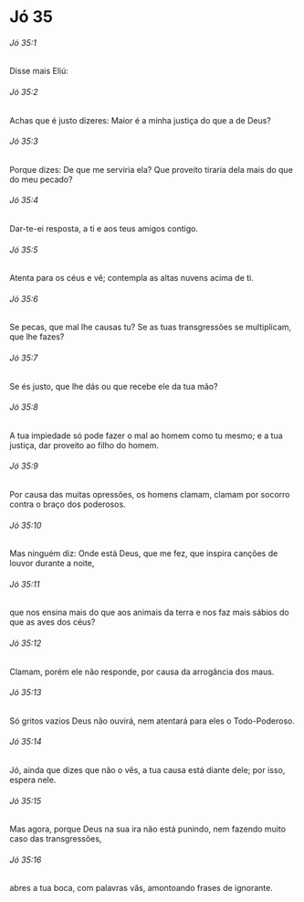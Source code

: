 # Jó 35

###### Jó 35:1

Disse mais Eliú:

###### Jó 35:2

Achas que é justo dizeres: Maior é a minha justiça do que a de Deus?

###### Jó 35:3

Porque dizes: De que me serviria ela? Que proveito tiraria dela mais do que do meu pecado?

###### Jó 35:4

Dar-te-ei resposta, a ti e aos teus amigos contigo.

###### Jó 35:5

Atenta para os céus e vê; contempla as altas nuvens acima de ti.

###### Jó 35:6

Se pecas, que mal lhe causas tu? Se as tuas transgressões se multiplicam, que lhe fazes?

###### Jó 35:7

Se és justo, que lhe dás ou que recebe ele da tua mão?

###### Jó 35:8

A tua impiedade só pode fazer o mal ao homem como tu mesmo; e a tua justiça, dar proveito ao filho do homem.

###### Jó 35:9

Por causa das muitas opressões, os homens clamam, clamam por socorro contra o braço dos poderosos.

###### Jó 35:10

Mas ninguém diz: Onde está Deus, que me fez, que inspira canções de louvor durante a noite,

###### Jó 35:11

que nos ensina mais do que aos animais da terra e nos faz mais sábios do que as aves dos céus?

###### Jó 35:12

Clamam, porém ele não responde, por causa da arrogância dos maus.

###### Jó 35:13

Só gritos vazios Deus não ouvirá, nem atentará para eles o Todo-Poderoso.

###### Jó 35:14

Jó, ainda que dizes que não o vês, a tua causa está diante dele; por isso, espera nele.

###### Jó 35:15

Mas agora, porque Deus na sua ira não está punindo, nem fazendo muito caso das transgressões,

###### Jó 35:16

abres a tua boca, com palavras vãs, amontoando frases de ignorante.

